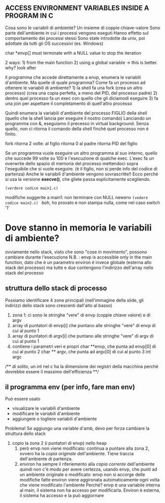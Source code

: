 ## ACCESS ENVIRONMENT VARIABLES INSIDE A PROGRAM IN C

Cosa sono le variabili di ambiente?
	Un insieme di coppie chiave-valore
	Sono parte dell'ambiente in cui i processi vengono eseguti
	Hanno effetto sul comportamento dei processi stessi
	Sono state introdotte da unix, poi adottate da tutti gli OS successivi (es. Windows)


char *envp[]
	must terminate with a NULL value to stop the iteration

2 ways:
	1) from the main function 
	2) using a global variable 			-> this is better. why? look after


Il programma che accede direttamente a envp, enumera le variabili d'ambiente. Ma quelle di quale programma?
Come fa un processo ad ottenere le variabili di ambiente?
	1) la shell fa una fork (crea un altro processo) (crea una copia perfetta, a meno del PID, del processo padre)
	2) dentro quel processo fa un exec con quello che gli diciamodi eseguire
	3) fa una join per aspettare il completamento di quell'altro processo

Quindi enumera la variabili d'ambiente del processo FIGLIO della shell (quello che la shell lancia per eseguire il nostro comando)
Lanciando un programma con &, eseguiamo il precesso in virtual background.
Senza quello, non ci ritorna il comando della shell finché quel processo non è finito.

fork ritorna 2 volte:
	al figlio ritorna 0
	al  padre ritorna PID del figlio

Se un programma vuole eseguire un altro programma al suo interno, quello che succede 99 volte su 100 è l'esecuzione di qualche exec.
L'exec fa un overwrite dello spazio di memoria del processo mettendoci sopra l'eseguibile che si vuole eseguire. (è il figlio, non si perde info del codice di partenza)
Anche le variabili d'ambiente vengono sovrascritte!! Ecco perché si usa la versione **execve()**, che gliele passa esplicitamente scegliendo.

	(verdere codice main1.c)

modifiche suggerite a main1:
	non terminare con NULL newenv
```(vedere codice main2.c) ```
		boh, ho provato e non stampa nulla, come nel caso switch '1'

# Dove stanno in memoria le variabili di ambiente?
ovviamente nello stack, visto che sono "cose in movimento", possono cambiare durante l'esecuzione
N.B. : envp is accessible only in the main function, dato che è un parametro
	   environ è invece globale (esterna allo stack del processo)
	   ma tutte e due contengono l'indirizzo dell'array nello stack del processo

## struttura dello stack di processo
Possiamo identificare 4 zone principali (nell'immagine della slide, gli indirizzi dello stack sono crescenti dall'alto al basso)
 1) zona 1: ci sono le stringhe "vere" di envp (coppie chiave valore) e di argv
 2) array di puntatori di envp[i] che puntano alle stringhe "vere" di envp di cui al punto 1
 3) array di puntatori di argv[i] che puntano alle stringhe "vere" di argv di cui al punto 1
 4) contiene i parametri veri e propri 
 	char \*\*envp, che punta ad envp[0] di cui al punto 2
 	char \*\* argv, che punta ad argv[0] di cui al punto 3
 	int argc

/** di solito, un int nel c ha la dimensione dei registri della macchina
	perché dovrebbe essere il massimo dell'efficienza **/

## il programma env (per info, fare man env)
Può essere usato
 * visualizare le variabili d'ambiente
 * modificare le variabili d'ambiente
 * aggiungere o togliere variabili d'ambiente

Problema! Se aggiungo una variable d'amb, devo per forza cambiare la struttura dello stack

 1) copio la zona 2 (i puntatori di envp) nello heap
 	1) però envp non viene modificato: continua a puntare alla zona 2, ovvero ha la *copia originale* dell'ambiente. Tiene traccia dell'ambiente di partenza.
 	2) environ ha sempre il riferiemento alla *copia corrente* dell'ambiente
 	quindi non c'è modo per avere certezza, usando envp, che punti ad un ambiente originale o modificato: envp non si accorge delle modifiche fatte
 	environ viene aggironata automaticamente ogni volta che viene modificato l'ambiente
 	Perché? envp è una variabile interna al main, il sistema non ha accesso per modificarla. Environ è esterna, il sistema ha accesso e la può aggiornare

